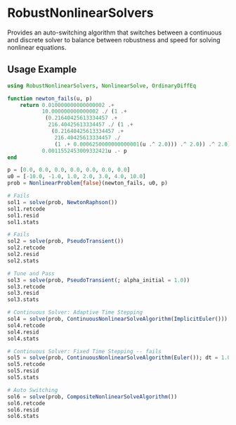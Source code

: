 # RobustNonlinearSolvers

Provides an auto-switching algorithm that switches between a continuous and discrete solver
to balance between robustness and speed for solving nonlinear equations.

## Usage Example

```julia
using RobustNonlinearSolvers, NonlinearSolve, OrdinaryDiffEq

function newton_fails(u, p)
    return 0.010000000000000002 .+
           10.000000000000002 ./ (1 .+
            (0.21640425613334457 .+
             216.40425613334457 ./ (1 .+
              (0.21640425613334457 .+
               216.40425613334457 ./
               (1 .+ 0.0006250000000000001(u .^ 2.0))) .^ 2.0)) .^ 2.0) .-
           0.0011552453009332421u .- p
end

p = [0.0, 0.0, 0.0, 0.0, 0.0, 0.0, 0.0]
u0 = [-10.0, -1.0, 1.0, 2.0, 3.0, 4.0, 10.0]
prob = NonlinearProblem{false}(newton_fails, u0, p)

# Fails
sol1 = solve(prob, NewtonRaphson())
sol1.retcode
sol1.resid
sol1.stats

# Fails
sol2 = solve(prob, PseudoTransient())
sol2.retcode
sol2.resid
sol2.stats

# Tune and Pass
sol3 = solve(prob, PseudoTransient(; alpha_initial = 1.0))
sol3.retcode
sol3.resid
sol3.stats

# Continuous Solver: Adaptive Time Stepping
sol4 = solve(prob, ContinuousNonlinearSolveAlgorithm(ImplicitEuler()))
sol4.retcode
sol4.resid
sol4.stats

# Continuous Solver: Fixed Time Stepping -- fails
sol5 = solve(prob, ContinuousNonlinearSolveAlgorithm(Euler()); dt = 1.0)
sol5.retcode
sol5.resid
sol5.stats

# Auto Switching
sol6 = solve(prob, CompositeNonlinearSolveAlgorithm())
sol6.retcode
sol6.resid
sol6.stats
```
